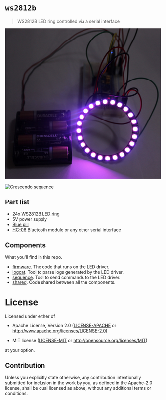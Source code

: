 # `ws2812b`

> WS2812B LED ring controlled via a serial interface

![Setup](/assets/setup.jpg)

![Crescendo sequence](/assets/crescendo.gif)

## Part list

- [24x WS2812B LED ring](https://www.aliexpress.com/wholesale?SearchText=ws2812b+24)
- 5V power supply
- [Blue pill](http://wiki.stm32duino.com/index.php?title=Blue_Pill)
- [HC-06](https://www.aliexpress.com/wholesale?SearchText=hc-06) Bluetooth
  module or any other serial interface

## Components

What you'll find in this repo.

- [firmware](/firmware). The code that runs on the LED driver.
- [logcat](/logcat). Tool to parse logs generated by the LED driver.
- [sequence](/sequence). Tool to send commands to the LED driver.
- [shared](/shared). Code shared between all the components.

# License

Licensed under either of

- Apache License, Version 2.0 ([LICENSE-APACHE](LICENSE-APACHE) or
  http://www.apache.org/licenses/LICENSE-2.0)

- MIT license ([LICENSE-MIT](LICENSE-MIT) or http://opensource.org/licenses/MIT)

at your option.

## Contribution

Unless you explicitly state otherwise, any contribution intentionally submitted
for inclusion in the work by you, as defined in the Apache-2.0 license, shall be
dual licensed as above, without any additional terms or conditions.
